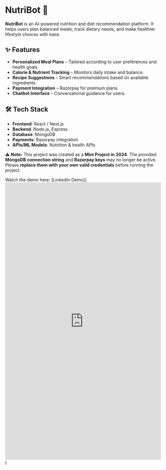 # NutriBot 🤖  

**NutriBot** is an AI-powered nutrition and diet recommendation platform. It helps users plan balanced meals, track dietary needs, and make healthier lifestyle choices with ease.  

## ✨ Features  
- **Personalized Meal Plans** – Tailored according to user preferences and health goals.  
- **Calorie & Nutrient Tracking** – Monitors daily intake and balance.  
- **Recipe Suggestions** – Smart recommendations based on available ingredients.  
- **Payment Integration** – Razorpay for premium plans.  
- **Chatbot Interface** – Conversational guidance for users.  

## 🛠️ Tech Stack  
- **Frontend**: React / Next.js  
- **Backend**: Node.js, Express  
- **Database**: MongoDB  
- **Payments**: Razorpay integration  
- **APIs/ML Models**: Nutrition & health APIs  

⚠️ **Note:** This project was created as a **Mini Project in 2024**. The provided **MongoDB connection string** and **Razorpay keys** may no longer be active. Please **replace them with your own valid credentials**  before running the project.  

Watch the demo here: [LinkedIn Demo](<iframe src="https://www.linkedin.com/embed/feed/update/urn:li:ugcPost:7254895424967213056" height="898" width="504" frameborder="0" allowfullscreen="" title="Embedded post"></iframe>)
